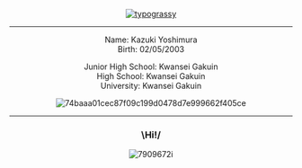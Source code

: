 <div align='center'>

[![typograssy](https://typograssy.deno.dev/api?text=COMPUTER!%20ANIME!%20SHIMA-RIN!!!%20)](https://github.com/kawarimidoll/typograssy)

<hr>

Name: Kazuki Yoshimura\
Birth: 02/05/2003

Junior High School: Kwansei Gakuin\
High School: Kwansei Gakuin\
University: Kwansei Gakuin

![74baaa01cec87f09c199d0478d7e999662f405ce](https://github.com/KazukiYoshi/KazukiYoshi/assets/169992809/8968d400-296f-4287-b1d5-d685e0b773a5)
 
<hr>


### \Hi!/

![7909672i](https://github.com/KazukiYoshi/KazukiYoshi/assets/169992809/6d344376-920d-45fc-91e1-2a03cfa87c5b)
